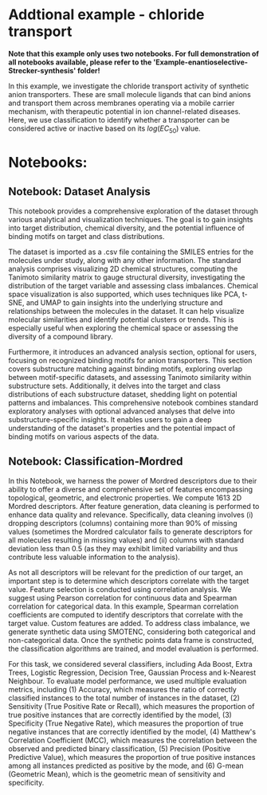# Addtional example - chloride transport
**Note that this example only uses two notebooks. For full demonstration of all notebooks available, please refer to the 'Example-enantioselective-Strecker-synthesis' folder!**

In this example, we investigate the chloride transport activity of synthetic anion transporters. These are small molecule ligands that can bind anions and transport them across membranes operating via a mobile carrier mechanism, with therapeutic potential in ion channel-related diseases. Here, we use classification to identify whether a transporter can be considered active or inactive based on its $log(EC_{50})$ value. 

# Notebooks:
## Notebook: Dataset Analysis
This notebook provides a comprehensive exploration of the dataset through various analytical and visualization techniques. The goal is to gain insights into target distribution, chemical diversity, and the potential influence of binding motifs on target and class distributions. 

The dataset is imported as a .csv file containing the SMILES entries for the molecules under study, along with any other information. The standard analysis comprises visualizing 2D chemical structures, computing the Tanimoto similarity matrix to gauge structural diversity, investigating the distribution of the target variable and assessing class imbalances. Chemical space visualization is also supported, which uses techniques like PCA, t-SNE, and UMAP to gain insights into the underlying structure and relationships between the molecules in the dataset. It can help visualize molecular similarities and identify potential clusters or trends. This is especially useful when exploring the chemical space or assessing the diversity of a compound library.

Furthermore, it introduces an advanced analysis section, optional for users, focusing on recognized binding motifs for anion transporters. This section covers substructure matching against binding motifs, exploring overlap between motif-specific datasets, and assessing Tanimoto similarity within substructure sets. Additionally, it delves into the target and class distributions of each substructure dataset, shedding light on potential patterns and imbalances. This comprehensive notebook combines standard exploratory analyses with optional advanced analyses that delve into substructure-specific insights. It enables users to gain a deep understanding of the dataset's properties and the potential impact of binding motifs on various aspects of the data.

## Notebook: Classification-Mordred
In this Notebook, we harness the power of Mordred descriptors due to their ability to offer a diverse and comprehensive set of features encompassing topological, geometric, and electronic properties. We compute 1613 2D Mordred descriptors. After feature generation, data cleaning is performed to enhance data quality and relevance. Specifically, data cleaning involves (i) dropping descriptors (columns) containing more than 90\% of missing values (sometimes the Mordred calculator fails to generate descriptors for all molecules resulting in missing values) and (ii) columns with standard deviation less than 0.5 (as they may exhibit limited variability and thus contribute less valuable information to the analysis).

As not all descriptors will be relevant for the prediction of our target, an important step is to determine which descriptors correlate with the target value. Feature selection is conducted using correlation analysis. We suggest using Pearson correlation for continuous data and Spearman correlation for categorical data. In this example, Spearman correlation coefficients are computed to identify descriptors that correlate with the target value. Custom features are added. To address class imbalance, we generate synthetic data using SMOTENC, considering both categorical and non-categorical data. Once the synthetic points data frame is constructed, the classification algorithms are trained, and model evaluation is performed. 

For this task, we considered several classifiers, including Ada Boost, Extra Trees, Logistic Regression, Decision Tree, Gaussian Process and k-Nearest Neighbour. To evaluate model performance, we used multiple evaluation metrics, including (1) Accuracy, which measures the ratio of correctly classified instances to the total number of instances in the dataset, (2) Sensitivity (True Positive Rate or Recall), which measures the proportion of true positive instances that are correctly identified by the model, (3) Specificity (True Negative Rate), which measures the proportion of true negative instances that are correctly identified by the model, (4) Matthew's Correlation Coefficient (MCC), which measures the correlation between the observed and predicted binary classification, (5) Precision (Positive Predictive Value), which measures the proportion of true positive instances among all instances predicted as positive by the mode, and (6) G-mean (Geometric Mean), which is the geometric mean of sensitivity and specificity.
